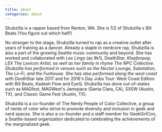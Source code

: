 ```yaml
---
title: about
categories: about
---
```


Shubzilla is a rapper based from Renton, WA. She is 1/2 of Shubzilla x Bill Beats (You figure out which half!)

No stranger to the stage, Shubzilla turned to rap as a creative outlet after years of training as a dancer. Already a staple in nerdcore rap, Shubzilla is also a part  of the growing Seattle music community and beyond. She has worked and collaborated with Lex Lingo (as 9k1), Death*Star, Klopfenpop, LEX The Lexicon Artist, as well as her family in rhyme The NPC Collective. Shubzilla has performed in venues such as the Nectar Lounge, Substation, The Lo-Fi, and the Funhouse. She has also performed along the west coast with Death*Star late 2017 and for 2016's Day Jobs Tour: West Coast Edition with Bill Beats, Kadesh Flow and EyeQ. Shubzilla has done out-of-states such as MAGfest, MAGWest's Jamspace (Santa Clara, CA), SXSW (Austin, TX), and Classic Game Fest (Austin, TX).

Shubzilla is a co-founder of The Nerdy People of Color Collective, a group of nerds of color who strive to promote diversity and inclusion in geek and nerd spaces. She is also a co-founder and a staff member for GeekGirlCon, a Seattle-based organization dedicated to celebrating the achievements of the marginalized geek.